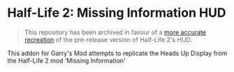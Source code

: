 # Half-Life 2: Missing Information HUD

> This repository has been archived in favour of a [more accurate recreation](https://github.com/DyaMetR/hl2rbhud) of the pre-release version of Half-Life 2's HUD.

This addon for Garry's Mod attempts to replicate the Heads Up Display from the Half-Life 2 mod 'Missing Information'
